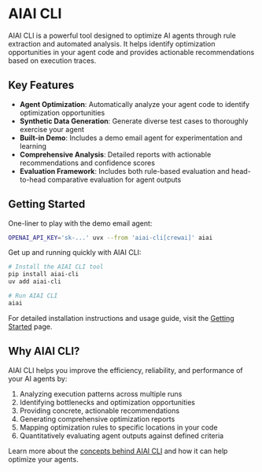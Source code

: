 # AIAI CLI

AIAI CLI is a powerful tool designed to optimize AI agents through rule extraction and automated analysis. It helps identify optimization opportunities in your agent code and provides actionable recommendations based on execution traces.

## Key Features

- **Agent Optimization**: Automatically analyze your agent code to identify optimization opportunities
- **Synthetic Data Generation**: Generate diverse test cases to thoroughly exercise your agent
- **Built-in Demo**: Includes a demo email agent for experimentation and learning
- **Comprehensive Analysis**: Detailed reports with actionable recommendations and confidence scores
- **Evaluation Framework**: Includes both rule-based evaluation and head-to-head comparative evaluation for agent outputs

## Getting Started

One-liner to play with the demo email agent:

```bash
OPENAI_API_KEY='sk-...' uvx --from 'aiai-cli[crewai]' aiai
```

Get up and running quickly with AIAI CLI:

```bash
# Install the AIAI CLI tool
pip install aiai-cli
uv add aiai-cli

# Run AIAI CLI
aiai
```

For detailed installation instructions and usage guide, visit the [Getting Started](getting-started/getting-started.md) page.

## Why AIAI CLI?

AIAI CLI helps you improve the efficiency, reliability, and performance of your AI agents by:

1. Analyzing execution patterns across multiple runs
2. Identifying bottlenecks and optimization opportunities
3. Providing concrete, actionable recommendations
4. Generating comprehensive optimization reports
5. Mapping optimization rules to specific locations in your code
6. Quantitatively evaluating agent outputs against defined criteria

Learn more about the [concepts behind AIAI CLI](concepts/rule-extraction.md) and how it can help optimize your agents.

